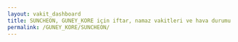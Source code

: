 ```yaml
---
layout: vakit_dashboard
title: SUNCHEON, GUNEY_KORE için iftar, namaz vakitleri ve hava durumu - ilçe/eyalet seç
permalink: /GUNEY_KORE/SUNCHEON/
---
```


<script type="text/javascript">
  var GLOBAL_COUNTRY = 'GUNEY_KORE';
  var GLOBAL_CITY = 'SUNCHEON';
  var GLOBAL_STATE = '';
  var lat = 72;
  var lon = 21;
</script>
